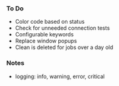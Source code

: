 ### To Do
- Color code based on status
- Check for unneeded connection tests
- Configurable keywords
- Replace window popups 
- Clean is deleted for jobs over a day old

### Notes
- logging: info, warning, error, critical